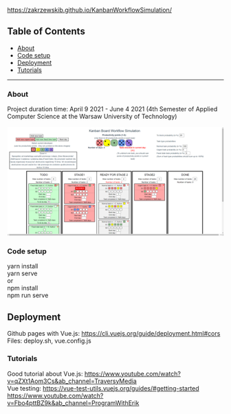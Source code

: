 https://zakrzewskib.github.io/KanbanWorkflowSimulation/

## Table of Contents
* [About](#About)
* [Code setup](#Code-setup)
* [Deployment](#Deployment)
* [Tutorials](#Tutorials)

---

### About
Project duration time: April 9 2021 - June 4 2021 (4th Semester of Applied Computer Science at the Warsaw University of Technology)
<br />
<br />
<img src="https://github.com/zakrzewskib/KanbanWorkflowSimulation/blob/main/appearance.PNG">

### Code setup
yarn install <br />
yarn serve
<br />
or 
<br />
npm install <br />
npm run serve

## Deployment
Github pages with Vue.js: 
https://cli.vuejs.org/guide/deployment.html#cors <br />
Files: deploy.sh, vue.config.js

### Tutorials
Good tutorial about Vue.js:
https://www.youtube.com/watch?v=qZXt1Aom3Cs&ab_channel=TraversyMedia <br />
Vue testing:
https://vue-test-utils.vuejs.org/guides/#getting-started <br />
https://www.youtube.com/watch?v=Fbo4pttBZ9k&ab_channel=ProgramWithErik
